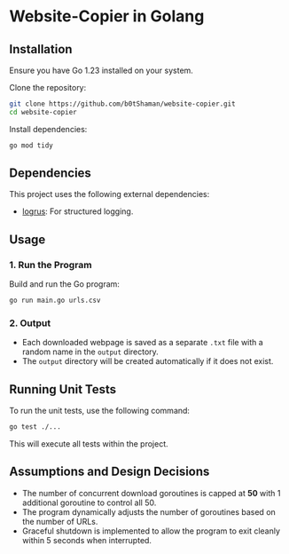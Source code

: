# Website-Copier in Golang

## Installation
Ensure you have Go 1.23 installed on your system.

Clone the repository:
```sh
git clone https://github.com/b0tShaman/website-copier.git
cd website-copier
```

Install dependencies:
```sh
go mod tidy
```

## Dependencies
This project uses the following external dependencies:
- [logrus](https://github.com/sirupsen/logrus): For structured logging.

## Usage
### 1. Run the Program
Build and run the Go program:
```sh
go run main.go urls.csv
```

### 2. Output
- Each downloaded webpage is saved as a separate `.txt` file with a random name in the `output` directory.
- The `output` directory will be created automatically if it does not exist.

## Running Unit Tests
To run the unit tests, use the following command:
```sh
go test ./...
```
This will execute all tests within the project.

## Assumptions and Design Decisions
- The number of concurrent download goroutines is capped at **50** with 1 additional goroutine to control all 50.
- The program dynamically adjusts the number of goroutines based on the number of URLs.
- Graceful shutdown is implemented to allow the program to exit cleanly within 5 seconds when interrupted.


